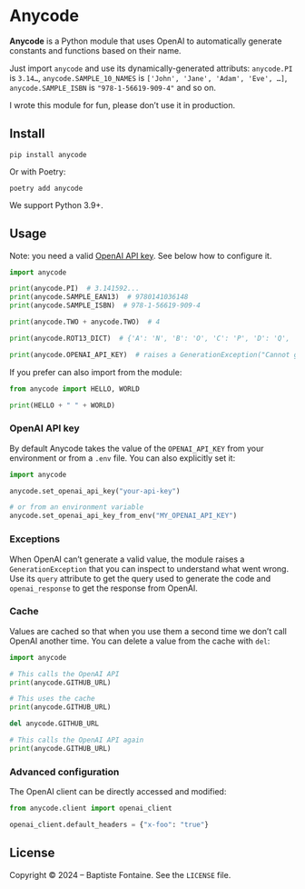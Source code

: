 # Anycode

**Anycode** is a Python module that uses OpenAI to automatically generate constants and functions based on their name.

Just import `anycode` and use its dynamically-generated attributs: `anycode.PI` is `3.14…`,
`anycode.SAMPLE_10_NAMES` is `['John', 'Jane', 'Adam', 'Eve', …]`, `anycode.SAMPLE_ISBN` is `"978-1-56619-909-4"` and
so on.

I wrote this module for fun, please don’t use it in production.

## Install

    pip install anycode

Or with Poetry:

    poetry add anycode

We support Python 3.9+.

## Usage

Note: you need a valid [OpenAI API key](https://platform.openai.com/api-keys). See below how to configure it.

```python
import anycode

print(anycode.PI)  # 3.141592...
print(anycode.SAMPLE_EAN13)  # 9780141036148
print(anycode.SAMPLE_ISBN)  # 978-1-56619-909-4

print(anycode.TWO + anycode.TWO)  # 4

print(anycode.ROT13_DICT)  # {'A': 'N', 'B': 'O', 'C': 'P', 'D': 'Q', 'E': 'R', ...}

print(anycode.OPENAI_API_KEY)  # raises a GenerationException("Cannot generate code for 'OPENAI_API_KEY'")
```

If you prefer can also import from the module:

```python
from anycode import HELLO, WORLD

print(HELLO + " " + WORLD)
```

### OpenAI API key

By default Anycode takes the value of the `OPENAI_API_KEY` from your environment or from a `.env` file.
You can also explicitly set it:

```python
import anycode

anycode.set_openai_api_key("your-api-key")

# or from an environment variable
anycode.set_openai_api_key_from_env("MY_OPENAI_API_KEY")
```

### Exceptions

When OpenAI can’t generate a valid value, the module raises a `GenerationException` that you can inspect to
understand what went wrong. Use its `query` attribute to get the query used to generate the code and `openai_response`
to get the response from OpenAI.

### Cache

Values are cached so that when you use them a second time we don’t call OpenAI another time.
You can delete a value from the cache with `del`:

```python
import anycode

# This calls the OpenAI API
print(anycode.GITHUB_URL)

# This uses the cache
print(anycode.GITHUB_URL)

del anycode.GITHUB_URL

# This calls the OpenAI API again
print(anycode.GITHUB_URL)
```

### Advanced configuration

The OpenAI client can be directly accessed and modified:

```python
from anycode.client import openai_client

openai_client.default_headers = {"x-foo": "true"}
```

## License

Copyright © 2024 – Baptiste Fontaine. See the `LICENSE` file.